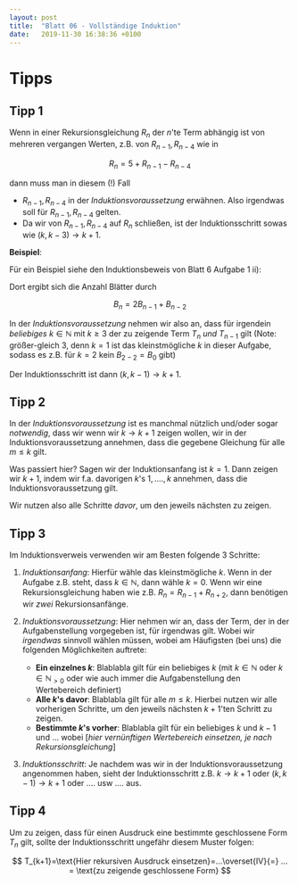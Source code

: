 ```yaml
---
layout: post
title:  "Blatt 06 - Vollständige Induktion"
date:   2019-11-30 16:38:36 +0100
---
```


<script type="text/x-mathjax-config">
    MathJax.Hub.Config({
      tex2jax: {
        inlineMath: [['$','$'], ['\\(','\\)']],
        processEscapes: true
      }
    });
    </script>
<script src="https://cdnjs.cloudflare.com/ajax/libs/mathjax/2.7.0/MathJax.js?config=TeX-AMS-MML_HTMLorMML" type="text/javascript"></script>

# Tipps

## Tipp 1 

Wenn in einer Rekursionsgleichung $R_n$ der $n$'te Term abhängig ist von mehreren vergangen Werten, z.B. von $R_{n-1}, R_{n-4}$ wie in 

$$R_n = 5 + R_{n-1} - R_{n-4}$$

dann muss man in diesem (!) Fall 

* $R_{n-1}, R_{n-4}$ in der _Induktionsvoraussetzung_ erwähnen. Also irgendwas soll für $R_{n-1}, R_{n-4}$ gelten.
* Da wir von $R_{n-1}, R_{n-4}$ auf $R_n$ schließen, ist der Induktionsschritt sowas wie $(k, k-3) \rightarrow k+1$.

**Beispiel**:

Für ein Beispiel siehe den Induktionsbeweis von Blatt 6 Aufgabe 1 ii):

Dort ergibt sich die Anzahl Blätter durch 
 
$$B_n = 2B_{n-1} + B_{n-2}$$
 
In der _Induktionsvoraussetzung_ nehmen wir also an, dass für irgendein *beliebiges* $k\in \mathbb{N}$ mit $k\geq 3$  der zu zeigende Term $T_n$ *und* $T_{n-1}$ gilt (Note: größer-gleich 3, denn $k=1$ ist das kleinstmögliche $k$ in dieser Aufgabe, sodass es z.B. für $k=2$ kein $B_{2-2}=B_{0}$ gibt)

Der Induktionsschritt ist dann $(k, k-1)\rightarrow k+1$.

## Tipp 2

In der _Induktionsvoraussetzung_ ist es manchmal nützlich und/oder sogar *notwendig*, dass wir wenn wir $k \rightarrow k+1$ zeigen wollen, wir in der Induktionsvoraussetzung annehmen, dass die gegebene Gleichung für alle $m\leq k$ gilt.

Was passiert hier? Sagen wir der Induktionsanfang ist $k=1$. Dann zeigen wir $k+1$, indem wir f.a. davorigen $k$'s $1, ...., k$ annehmen, dass die Induktionsvoraussetzung gilt. 

Wir nutzen also alle Schritte *davor*, um den jeweils nächsten zu zeigen.


## Tipp 3

Im Induktionsverweis verwenden wir am Besten folgende 3 Schritte: 

1. _Induktions*anfang*_: Hierfür wähle das kleinstmögliche $k$. Wenn in der Aufgabe z.B. steht, dass $k\in \mathbb{N}$, dann wähle $k=0$. Wenn wir eine Rekursionsgleichung haben wie z.B. $R_n = R_{n-1}+R_{n+2}$, dann benötigen wir *zwei* Rekursionsanfänge.


2. _Induktions*voraussetzung*_: Hier nehmen wir an, dass der Term, der in der Aufgabenstellung vorgegeben ist, für irgendwas gilt. Wobei wir *irgendwas* sinnvoll wählen müssen, wobei am Häufigsten (bei uns) die folgenden Möglichkeiten auftrete:
     * **Ein einzelnes $k$**: Blablabla gilt für ein beliebiges $k$ (mit $k \in \mathbb{N}$ oder $k\in \mathbb{N}_{>0}$ oder wie auch immer die Aufgabenstellung den Wertebereich definiert)
     * **Alle $k$'s davor**: Blablabla gilt für alle $m\leq k$. Hierbei nutzen wir alle vorherigen Schritte, um den jeweils nächsten $k+1$'ten Schritt zu zeigen.
     * **Bestimmte $k$'s vorher**: Blablabla gilt für ein beliebiges $k$ und $k-1$ und ... wobei [*hier vernünftigen Wertebereich einsetzen, je nach Rekursionsgleichung*]


3. _Induktions*schritt*_: Je nachdem was wir in der Induktionsvoraussetzung angenommen haben, sieht der Induktionsschritt z.B. $k \rightarrow k+1$ oder $(k, k-1)\rightarrow k+1$ oder .... usw .... aus.

## Tipp 4

Um zu zeigen, dass für einen Ausdruck eine bestimmte geschlossene Form $T_n$ gilt, sollte der Induktionsschritt ungefähr diesem Muster folgen:

$$
T_{k+1}=\text{Hier rekursiven Ausdruck einsetzen}=...\overset{IV}{=} ... = \text{zu zeigende geschlossene Form}
$$















